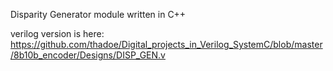 Disparity Generator module written in C++ 

verilog version is here:
https://github.com/thadoe/Digital_projects_in_Verilog_SystemC/blob/master/8b10b_encoder/Designs/DISP_GEN.v
